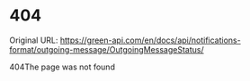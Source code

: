 # 404

Original URL: https://green-api.com/en/docs/api/notifications-format/outgoing-message/OutgoingMessageStatus/

404The page was not found